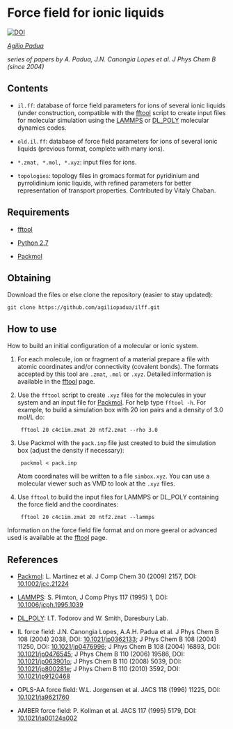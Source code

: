 Force field for ionic liquids
=============================

[![DOI](https://zenodo.org/badge/doi/10.5281/zenodo.18619.svg)](http://dx.doi.org/10.5281/zenodo.18619)

_[Agilio Padua](http://tim.univ-bpclermont.fr/apadua)_

_series of papers by A. Padua, J.N. Canongia Lopes et al. J Phys Chem
B (since 2004)_

Contents
--------

* `il.ff`: database of force field parameters for ions of several
    ionic liquids (under construction, compatible with the
    [fftool](http://www.github.com/agiliopadua/fftool) script to
    create input files for molecular simulation using the
    [LAMMPS](http://lammps.sandia.gov/) or
    [DL_POLY](http://www.stfc.ac.uk/CSE/randd/ccg/software/DL_POLY/25526.aspx)
    molecular dynamics codes.

* `old.il.ff`: database of force field parameters for ions of several ionic
    liquids (previous format, complete with many ions).

* `*.zmat, *.mol, *.xyz`: input files for ions.

* `topologies`: topology files in gromacs format for pyridinium and
  pyrrolidinium ionic liquids, with refined parameters for better
  representation of transport properties. Contributed by Vitaly
  Chaban.


Requirements
------------

* [fftool](http://www.github.com/agiliopadua/fftool)

* [Python 2.7](http://www.python.org/)

* [Packmol](http://www.ime.unicamp.br/~martinez/packmol/)


Obtaining
---------

Download the files or else clone the repository (easier to stay updated):

    git clone https://github.com/agiliopadua/ilff.git


How to use
----------

How to build an initial configuration of a molecular or ionic system.

1. For each molecule, ion or fragment of a material prepare a file
   with atomic coordinates and/or connectivity (covalent bonds). The
   formats accepted by this tool are `.zmat`, `.mol` or
   `.xyz`. Detailed information is available in the
   [fftool](http://www.github.com/agiliopadua/fftool) page.


2. Use the `fftool` script to create `.xyz` files for the molecules
   in your system and an input file for
   [Packmol](http://www.ime.unicamp.br/~martinez/packmol/). For help
   type `fftool -h`. For example, to build a simulation box with 20
   ion pairs and a density of 3.0 mol/L do:

        fftool 20 c4c1im.zmat 20 ntf2.zmat --rho 3.0

3. Use Packmol with the `pack.inp` file just created to buid the
   simulation box (adjust the density if necessary):

        packmol < pack.inp

    Atom coordinates will be written to a file `simbox.xyz`. You can
    use a molecular viewer such as VMD to look at the `.xyz` files.

4. Use `fftool` to build the input files for LAMMPS or DL_POLY
   containing the force field and the coordinates:

        fftool 20 c4c1im.zmat 20 ntf2.zmat --lammps

Information on the force field file format and on more geeral or
advanced used is available at the
[fftool](http://www.github.com/agiliopadua/fftool) page.


References
----------

* [Packmol](http://www.ime.unicamp.br/~martinez/packmol/):
  L. Martinez et al. J Comp Chem 30 (2009) 2157, DOI:
  [10.1002/jcc.21224](http://dx.doi.org/10.1002/jcc.21224) 

* [LAMMPS](http://lammps.sandia.gov/): S. Plimton, J Comp Phys
  117 (1995) 1, DOI:
  [10.1006/jcph.1995.1039](http://dx.doi.org/10.1006/jcph.1995.1039)

* [DL_POLY](http://www.stfc.ac.uk/CSE/randd/ccg/software/DL_POLY/25526.aspx):
  I.T. Todorov and W. Smith, Daresbury Lab.

* IL force field: J.N. Canongia Lopes, A.A.H. Padua et al.
  J Phys Chem B 108 (2004) 2038, DOI:
  [10.1021/jp0362133](http://dx.doi.org/10.1021/jp0362133);
  J Phys Chem B 108 (2004) 11250, DOI:
  [10.1021/jp0476996](http://dx.doi.org/10.1021/jp0476996);
  J Phys Chem B 108 (2004) 16893, DOI:
  [10.1021/jp0476545](http://dx.doi.org/10.1021/jp0476545);
  J Phys Chem B 110 (2006) 19586, DOI:
  [10.1021/jp063901o](http://dx.doi.org/10.1021/jp063901o);
  J Phys Chem B 110 (2008) 5039, DOI:
  [10.1021/jp800281e](http://dx.doi.org/10.1021/jp800281e);
  J Phys Chem B 110 (2010) 3592, DOI:
  [10.1021/jp9120468](http://dx.doi.org/10.1021/jp9120468)

* OPLS-AA force field: W.L. Jorgensen et al. JACS 118 (1996) 11225,
  DOI: [10.1021/ja9621760](http://dx.doi.org/10.1021/ja9621760) 

* AMBER force field: P. Kollman et al. JACS 117 (1995) 5179, DOI:
  [10.1021/ja00124a002](http://dx.doi.org/10.1021/ja00124a002) 
